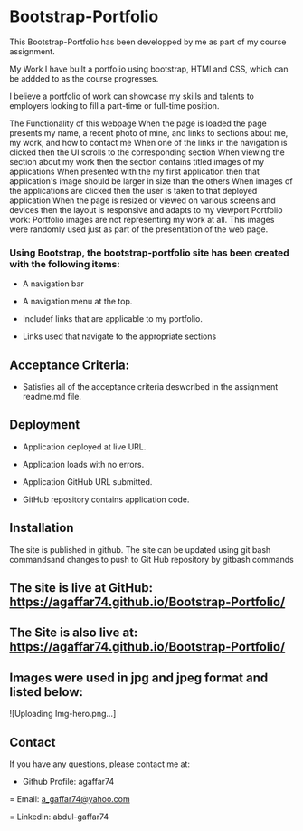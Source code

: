 # Bootstrap-Portfolio

This Bootstrap-Portfolio has been developped by me as part of my course assignment.

My Work
I have built a portfolio using bootstrap, HTMl and CSS, which can be addded to as the course progresses.

I believe a portfolio of work can showcase my skills and talents to employers looking to fill a part-time or full-time position.

The Functionality of this webpage
When the page is loaded the page presents my name, a recent photo of mine, and links to sections about me, my work, and how to contact me
When one of the links in the navigation is clicked then the UI scrolls to the corresponding section
When viewing the section about my work then the section contains titled images of my applications
When presented with the my first application then that application's image should be larger in size than the others
When images of the applications are clicked then the user is taken to that deployed application
When the page is resized or viewed on various screens and devices then the layout is responsive and adapts to my viewport
Portfolio work:
Portfolio images are not representing my work at all. This images were randomly used just as part of the presentation of the web page.

### Using Bootstrap, the bootstrap-portfolio site has been created with the following items:

- A navigation bar

- A navigation menu at the top.

- Includef links that are applicable to my portfolio.

- Links used that navigate to the appropriate sections

## Acceptance Criteria:
- Satisfies all of the acceptance criteria deswcribed in the assignment readme.md file.

## Deployment
- Application deployed at live URL.

- Application loads with no errors.

- Application GitHub URL submitted.

- GitHub repository contains application code.

## Installation
The site is published in github. The site can be updated using git bash commandsand changes to push to Git Hub repository by gitbash commands

## The site is live at GitHub: https://agaffar74.github.io/Bootstrap-Portfolio/

## The Site is also live at: https://agaffar74.github.io/Bootstrap-Portfolio/

## Images were used in jpg and jpeg format and listed below:
![Uploading Img-hero.png…]

## Contact
If you have any questions, please contact me at:

- Github Profile: agaffar74

= Email: a_gaffar74@yahoo.com

= LinkedIn: abdul-gaffar74

